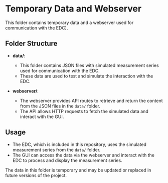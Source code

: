 # Temporary Data and Webserver

This folder contains temporary data and a webserver used for communication with the EDC).

## Folder Structure

- **data/**: 
  - This folder contains JSON files with simulated measurement series used for communication with the EDC.
  - These data are used to test and simulate the interaction with the EDC.

- **webserver/**: 
  - The webserver provides API routes to retrieve and return the content from the JSON files in the `data/` folder.
  - The API allows HTTP requests to fetch the simulated data and interact with the GUI.

## Usage

- The EDC, which is included in this repository, uses the simulated measurement series from the `data/` folder.
- The GUI can access the data via the webserver and interact with the EDC to process and display the measurement series.

The data in this folder is temporary and may be updated or replaced in future versions of the project.
